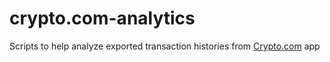 # crypto.com-analytics

Scripts to help analyze exported transaction histories from [Crypto.com](https://crypto.com/app/6gu9jjbft8) app